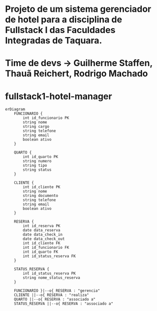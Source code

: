 # Projeto de um sistema gerenciador de hotel para a disciplina de Fullstack I das Faculdades Integradas de Taquara.
# Time de devs -> Guilherme Staffen, Thauã Reichert, Rodrigo Machado
# fullstack1-hotel-manager


```mermaid
erDiagram
    FUNCIONARIO {
        int id_funcionario PK
        string nome
        string cargo
        string telefone
        string email
        boolean ativo
    }

    QUARTO {
        int id_quarto PK
        string numero
        string tipo
        string status
    }

    CLIENTE {
        int id_cliente PK
        string nome
        string documento
        string telefone
        string email
        boolean ativo
    }

    RESERVA {
        int id_reserva PK
        date data_reserva
        date data_check_in
        date data_check_out
        int id_cliente FK
        int id_funcionario FK
        int id_quarto FK
        int id_status_reserva FK
    }

    STATUS_RESERVA {
        int id_status_reserva PK
        string nome_status_reserva
    }

    FUNCIONARIO }|--o{ RESERVA : "gerencia"
    CLIENTE ||--o{ RESERVA : "realiza"
    QUARTO ||--o{ RESERVA : "associado a"
    STATUS_RESERVA ||--o{ RESERVA : "associado a"
```